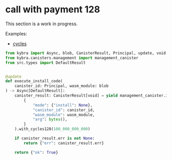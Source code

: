 # call with payment 128

This section is a work in progress.

Examples:

-   [cycles](https://github.com/demergent-labs/kybra/tree/main/examples/cycles)

```python
from kybra import Async, blob, CanisterResult, Principal, update, void
from kybra.canisters.management import management_canister
from src.types import DefaultResult


@update
def execute_install_code(
    canister_id: Principal, wasm_module: blob
) -> Async[DefaultResult]:
    canister_result: CanisterResult[void] = yield management_canister.install_code(
        {
            "mode": {"install": None},
            "canister_id": canister_id,
            "wasm_module": wasm_module,
            "arg": bytes(),
        }
    ).with_cycles128(100_000_000_000)

    if canister_result.err is not None:
        return {"err": canister_result.err}

    return {"ok": True}
```
